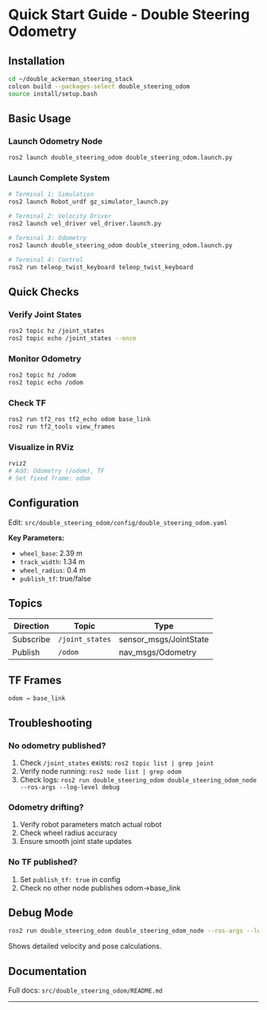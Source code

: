 # Quick Start Guide - Double Steering Odometry

## Installation

```bash
cd ~/double_ackerman_steering_stack
colcon build --packages-select double_steering_odom
source install/setup.bash
```

## Basic Usage

### Launch Odometry Node
```bash
ros2 launch double_steering_odom double_steering_odom.launch.py
```

### Launch Complete System
```bash
# Terminal 1: Simulation
ros2 launch Robot_urdf gz_simulator_launch.py

# Terminal 2: Velocity Driver  
ros2 launch vel_driver vel_driver.launch.py

# Terminal 3: Odometry
ros2 launch double_steering_odom double_steering_odom.launch.py

# Terminal 4: Control
ros2 run teleop_twist_keyboard teleop_twist_keyboard
```

## Quick Checks

### Verify Joint States
```bash
ros2 topic hz /joint_states
ros2 topic echo /joint_states --once
```

### Monitor Odometry
```bash
ros2 topic hz /odom
ros2 topic echo /odom
```

### Check TF
```bash
ros2 run tf2_ros tf2_echo odom base_link
ros2 run tf2_tools view_frames
```

### Visualize in RViz
```bash
rviz2
# Add: Odometry (/odom), TF
# Set fixed frame: odom
```

## Configuration

Edit: `src/double_steering_odom/config/double_steering_odom.yaml`

**Key Parameters:**
- `wheel_base`: 2.39 m
- `track_width`: 1.34 m
- `wheel_radius`: 0.4 m
- `publish_tf`: true/false

## Topics

| Direction | Topic | Type |
|-----------|-------|------|
| Subscribe | `/joint_states` | sensor_msgs/JointState |
| Publish | `/odom` | nav_msgs/Odometry |

## TF Frames

```
odom → base_link
```

## Troubleshooting

### No odometry published?
1. Check `/joint_states` exists: `ros2 topic list | grep joint`
2. Verify node running: `ros2 node list | grep odom`
3. Check logs: `ros2 run double_steering_odom double_steering_odom_node --ros-args --log-level debug`

### Odometry drifting?
1. Verify robot parameters match actual robot
2. Check wheel radius accuracy
3. Ensure smooth joint state updates

### No TF published?
1. Set `publish_tf: true` in config
2. Check no other node publishes odom→base_link

## Debug Mode

```bash
ros2 run double_steering_odom double_steering_odom_node --ros-args --log-level debug
```

Shows detailed velocity and pose calculations.

## Documentation

Full docs: `src/double_steering_odom/README.md`

---
